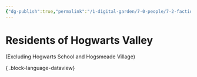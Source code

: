 ```yaml
---
{"dg-publish":true,"permalink":"/1-digital-garden/7-0-people/7-2-factions/07-2-08-hogwarts-valley-residents/"}
---
```


# Residents of Hogwarts Valley 
(Excluding Hogwarts School and Hogsmeade Village)


{ .block-language-dataview}
